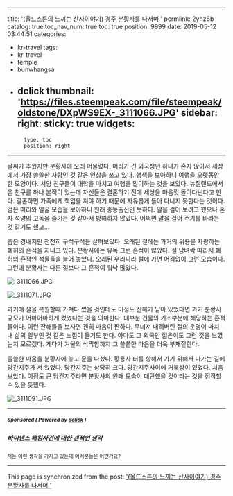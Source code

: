 
---
title: '(올드스톤의 느끼는 산사이야기) 경주 분황사를 나서며 '
permlink: 2yhz6b
catalog: true
toc_nav_num: true
toc: true
position: 9999
date: 2019-05-12 03:44:51
categories:
- kr-travel
tags:
- kr-travel
- temple
- bunwhangsa
- dclick
thumbnail: 'https://files.steempeak.com/file/steempeak/oldstone/DXpWS9EX-_3111066.JPG'
sidebar:
    right:
        sticky: true
widgets:
    -
        type: toc
        position: right
---




날씨가 추웠지만 분황사에 오래 머물렀다. 머리가 긴 외국청년 하나가 혼자 앉아서 세상에서 가장 쓸쓸한 사람인 것 같은 인상을 쓰고 있다. 행색을 보아하니 여행을 오랫동안 한 모양이다. 서양 친구들이 대학을 마치고 여행을 많이하는 것을 보았다. 뉴질랜드에서 온 친구를 하나 본적이 있는데 자신들은 결혼하기 전에 세상을 마음껏 돌아다닌다고 한다. 결혼하면 가족에게 책임을 져야 하기 때문에 자유롭게 돌아 다니지 못한다는 것이다. 검은 머리와 얼굴 모습을 보아하니 원래 중동출신인 듯하다. 말을 걸어 보려고 했으나 혼자 석양의 고독을 즐기는 것 같아서 방해하지 않았다. 어쩌면 말을 걸어 주기를 바라는 것 같기도 했고… 

좁은 경내지만 천천히 구석구석을 살펴보았다. 오래된 절에는 과거의 위용을 자랑하는 폐허의 흔적을 지니고 있다. 분황사에는 유독 그런 흔적이 많았다. 절 담벼락 따라서 폐허의 흔적인 석물들을 늘어 놓았다. 오래된 우리나라 절에 가면 어김없이 그런 모습이다. 그런데 분황사는 다른 절보다 그 흔적이 워낙 많았다. 

![_3111066.JPG](https://files.steempeak.com/file/steempeak/oldstone/DXpWS9EX-_3111066.JPG)

![_3111071.JPG](https://files.steempeak.com/file/steempeak/oldstone/GA3MX0kC-_3111071.JPG)


과거에 절을 복원할때 가져다 썼을 것인데도 이정도 잔해가 남아 있었다면 과거 분황사 규모가 어마어마하게 컸었다는 것을 의미한다. 대부분 건물의 기초부분에 해당하는 흔적들이다. 이런 잔해들을 보자면 괜히 마음이 짠하다. 무너져 내려버린 절의 운명이 마치 내 삶의 일부인 것 같은 느낌이 들기도 한다. 아마도 그 외국인 젊은이도 그런 것을 느꼈는지 모르겠다. 게다가 겨울의 삭막함까지 그 쓸쓸한 마음을 더욱 부채질한다. 

쓸쓸한 마음을 분황사에 놓고 문을 나섰다. 황룡사 터를 향해서 가기 위해서 나가는 길에 당간지주가 서 있었다. 당간지주는 상당히 크다. 당간지주사이에 거북상이 있었다. 처음보았다. 
 이정도 큰 당간지주라면 분황사의 원래 모습이 대단했을 것이라는 것을 짐작할 수 있을 듯했다.

![_3111091.JPG](https://files.steempeak.com/file/steempeak/oldstone/I0j7cEP5-_3111091.JPG)

---

#####  <sub> **Sponsored ( Powered by [dclick](https://www.dclick.io) )** </sub>
##### [바이낸스 해킹사건에 대한 갠적인 생각](https://api.dclick.io/v1/c?x=eyJhbGciOiJIUzI1NiIsInR5cCI6IkpXVCJ9.eyJjIjoib2xkc3RvbmUiLCJzIjoiMnloejZiIiwiYSI6WyJ0LTE4NDEiXSwidXJsIjoiaHR0cHM6Ly9zdGVlbWl0LmNvbS9rci9Ac2luZG9qYS82eGZ4dmMiLCJpYXQiOjE1NTc2NTkxNjUsImV4cCI6MTg3MzAxOTE2NX0._3LfNEAMPwh6paUIUdvbiMW0DnnHzpYhxSTImDkKJYI)
<sup>저는 이런 생각을 가지고 있는데 여러분들은 어떤가요?</sup>


- - -

This page is synchronized from the post: ['(올드스톤의 느끼는 산사이야기) 경주 분황사를 나서며 '](https://steemit.com/@oldstone/2yhz6b)
